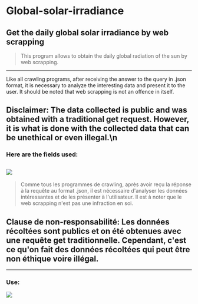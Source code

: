 # Global-solar-irradiance
 Get the daily global solar irradiance by web scrapping
---------------------------------------------------------------------------------------------
> This program allows to obtain the daily global radiation of the sun by web scrapping. 
---------------------------------------------------------------------------------------------
Like all crawling programs, after receiving the answer to the query in .json format, it is necessary to analyze the interesting data and present it to the user. It should be noted that web scrapping is not an offence in itself. 
## Disclaimer: The data collected is public and was obtained with a traditional get request. However, it is what is done with the collected data that can be unethical or even illegal.\n
### Here are the fields used:
![](https://ibb.co/gZYsF9Z)
---------------------------------------------------------------------------------------------
> Comme tous les programmes de crawling, après avoir reçu la réponse à la requête au format .json, il est nécessaire d'analyser les données intéressantes et de les présenter à l'utilisateur. Il est à noter que le web scrapping n'est pas une infraction en soi. 
## Clause de non-responsabilité: Les données récoltées sont publics et on été obtenues avec une requête get traditionnelle. Cependant, c'est ce qu'on fait des données récoltées qui peut être non éthique voire illégal. 
---------------------------------------------------------------------------------------------

### Use:
![](https://ibb.co/vQHPTj9)
